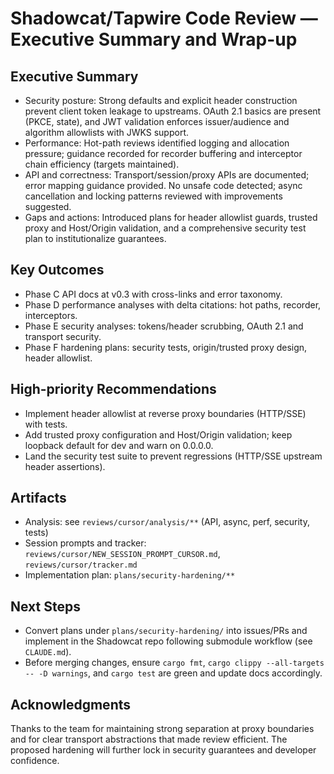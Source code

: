 # Shadowcat/Tapwire Code Review — Executive Summary and Wrap-up

## Executive Summary
- Security posture: Strong defaults and explicit header construction prevent client token leakage to upstreams. OAuth 2.1 basics are present (PKCE, state), and JWT validation enforces issuer/audience and algorithm allowlists with JWKS support.
- Performance: Hot-path reviews identified logging and allocation pressure; guidance recorded for recorder buffering and interceptor chain efficiency (targets maintained).
- API and correctness: Transport/session/proxy APIs are documented; error mapping guidance provided. No unsafe code detected; async cancellation and locking patterns reviewed with improvements suggested.
- Gaps and actions: Introduced plans for header allowlist guards, trusted proxy and Host/Origin validation, and a comprehensive security test plan to institutionalize guarantees.

## Key Outcomes
- Phase C API docs at v0.3 with cross-links and error taxonomy.
- Phase D performance analyses with delta citations: hot paths, recorder, interceptors.
- Phase E security analyses: tokens/header scrubbing, OAuth 2.1 and transport security.
- Phase F hardening plans: security tests, origin/trusted proxy design, header allowlist.

## High-priority Recommendations
- Implement header allowlist at reverse proxy boundaries (HTTP/SSE) with tests.
- Add trusted proxy configuration and Host/Origin validation; keep loopback default for dev and warn on 0.0.0.0.
- Land the security test suite to prevent regressions (HTTP/SSE upstream header assertions).

## Artifacts
- Analysis: see `reviews/cursor/analysis/**` (API, async, perf, security, tests)
- Session prompts and tracker: `reviews/cursor/NEW_SESSION_PROMPT_CURSOR.md`, `reviews/cursor/tracker.md`
- Implementation plan: `plans/security-hardening/**`

## Next Steps
- Convert plans under `plans/security-hardening/` into issues/PRs and implement in the Shadowcat repo following submodule workflow (see `CLAUDE.md`).
- Before merging changes, ensure `cargo fmt`, `cargo clippy --all-targets -- -D warnings`, and `cargo test` are green and update docs accordingly.

## Acknowledgments
Thanks to the team for maintaining strong separation at proxy boundaries and for clear transport abstractions that made review efficient. The proposed hardening will further lock in security guarantees and developer confidence.
